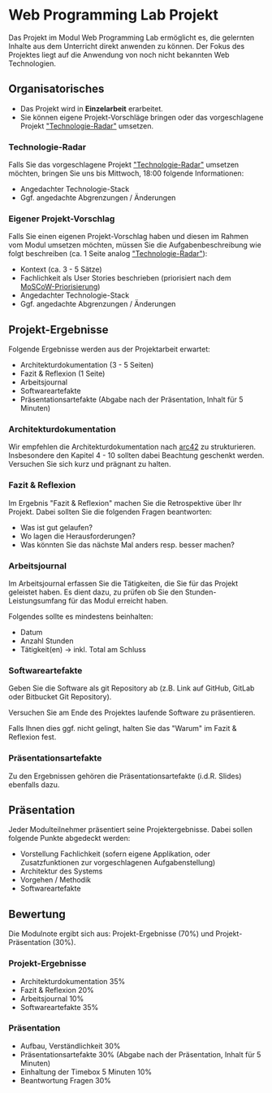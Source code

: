 # Web Programming Lab Projekt

Das Projekt im Modul Web Programming Lab ermöglicht es, die gelernten Inhalte aus dem Unterricht direkt anwenden zu können. Der Fokus des Projektes liegt auf die Anwendung von noch nicht bekannten Web Technologien.

## Organisatorisches

* Das Projekt wird in **Einzelarbeit** erarbeitet.
* Sie können eigene Projekt-Vorschläge bringen oder das vorgeschlagene Projekt ["Technologie-Radar"](Technologie-Radar.md) umsetzen.

### Technologie-Radar

Falls Sie das vorgeschlagene Projekt ["Technologie-Radar"](Technologie-Radar.md) umsetzen möchten, bringen Sie uns bis Mittwoch, 18:00 folgende Informationen:

* Angedachter Technologie-Stack
* Ggf. angedachte Abgrenzungen / Änderungen

### Eigener Projekt-Vorschlag

Falls Sie einen eigenen Projekt-Vorschlag haben und diesen im Rahmen vom Modul umsetzen möchten, müssen Sie die Aufgabenbeschreibung wie folgt beschreiben (ca. 1 Seite analog ["Technologie-Radar"](Technologie-Radar.md)):

* Kontext (ca. 3 - 5 Sätze)
* Fachlichkeit als User Stories beschrieben (priorisiert nach dem [MoSCoW-Priorisierung](https://de.wikipedia.org/wiki/MoSCoW-Priorisierung))
* Angedachter Technologie-Stack
* Ggf. angedachte Abgrenzungen / Änderungen

## Projekt-Ergebnisse

Folgende Ergebnisse werden aus der Projektarbeit erwartet:

* Architekturdokumentation (3 - 5 Seiten)
* Fazit & Reflexion (1 Seite)
* Arbeitsjournal
* Softwareartefakte
* Präsentationsartefakte (Abgabe nach der Präsentation, Inhalt für 5 Minuten)

### Architekturdokumentation

Wir empfehlen die Architekturdokumentation nach [arc42](https://www.arc42.de/overview/) zu strukturieren. Insbesondere den Kapitel 4 - 10 sollten dabei Beachtung geschenkt werden. Versuchen Sie sich kurz und prägnant zu halten.

### Fazit & Reflexion

Im Ergebnis "Fazit & Reflexion" machen Sie die Retrospektive über Ihr Projekt. Dabei sollten Sie die folgenden Fragen beantworten:

* Was ist gut gelaufen?
* Wo lagen die Herausforderungen?
* Was könnten Sie das nächste Mal anders resp. besser machen?

### Arbeitsjournal

Im Arbeitsjournal erfassen Sie die Tätigkeiten, die Sie für das Projekt geleistet haben. Es dient dazu, zu prüfen ob Sie den Stunden-Leistungsumfang für das Modul erreicht haben.

Folgendes sollte es mindestens beinhalten:

* Datum
* Anzahl Stunden
* Tätigkeit(en) -> inkl. Total am Schluss

### Softwareartefakte

Geben Sie die Software als git Repository ab (z.B. Link auf GitHub, GitLab oder Bitbucket Git Repository).

Versuchen Sie am Ende des Projektes laufende Software zu präsentieren. 

Falls Ihnen dies ggf. nicht gelingt, halten Sie das "Warum" im Fazit & Reflexion fest.

### Präsentationsartefakte

Zu den Ergebnissen gehören die Präsentationsartefakte (i.d.R. Slides) ebenfalls dazu.

## Präsentation

Jeder Modulteilnehmer präsentiert seine Projektergebnisse. Dabei sollen folgende Punkte abgedeckt werden:

* Vorstellung Fachlichkeit (sofern eigene Applikation, oder Zusatzfunktionen zur vorgeschlagenen Aufgabenstellung)
* Architektur des Systems
* Vorgehen / Methodik 
* Softwareartefakte

## Bewertung

Die Modulnote ergibt sich aus: Projekt-Ergebnisse (70%) und Projekt-Präsentation (30%).

### Projekt-Ergebnisse

* Architekturdokumentation 35%
* Fazit & Reflexion 20%
* Arbeitsjournal 10%
* Softwareartefakte 35%

### Präsentation

* Aufbau, Verständlichkeit 30%
* Präsentationsartefakte 30% (Abgabe nach der Präsentation, Inhalt für 5 Minuten)
* Einhaltung der Timebox 5 Minuten 10%
* Beantwortung Fragen 30%
